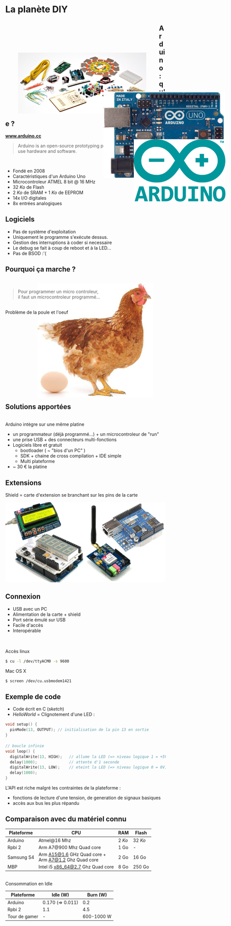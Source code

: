 # La planète DIY

<figure style="margin-top: 100px; float: left; width: 80%">
    <img src="ressources/arduinostarterkitsmall2.jpg" alt=""/>
</figure>




## Arduino : qu'est ce ?


<figure style="position: absolute; top: 350px; right: 0; width: 40%">
    <img src="ressources/arduinounosmd2.jpg" alt="" />
</figure>

**www.arduino.cc**
> Arduino is an open-source prototyping platform based on easy-to-use hardware and software.

<br>

- Fondé en 2008
- Caractéristiques d'un Arduino Uno
 - Microcontroleur ATMEL 8 bit @ 16 MHz
 - 32 *Ko* de Flash
 - 2 *Ko* de SRAM + 1 *Ko* de EEPROM
 - 14x I/O digitales
 - 8x entrées analogiques



## Logiciels

- Pas de système d'exploitation
- Uniquement le programme s'exécute dessus.
- Gestion des interruptions à coder si necessaire
- Le debug se fait à coup de reboot et à la LED...
- Pas de BSOD :'(



## Pourquoi ça marche ?
<br>

> Pour programmer un micro controleur, <br>il faut un microcontroleur programmé...

<br>
Problème de la poule et l'oeuf

<figure style="margin-top: -100px; float: left; margin-left: 20%">
    <img src="ressources/poule_oeuf_fond_blanc.jpg" alt=""/>
</figure>



## Solutions apportées

<figure style="position: absolute; top: 500px; right: 0; width: 30%">
    <img src="ressources/arduino_Logo.png" alt=""/>
</figure>

<br>
Arduino intègre sur une même platine

 - un programmateur (déjà programmé...) + un microcontroleur de "run"
 - une prise USB + des connecteurs multi-fonctions
 - Logiciels libre et gratuit
    - bootloader ( ~ "bios d'un PC" )
    - SDK + chaine de cross compilation + IDE simple
    - Multi plateforme
 - ~ 30 € la platine



## Extensions

Shield = carte d'extension se branchant sur les pins de la carte

![](ressources/shield.jpg)



## Connexion

- USB avec un PC
 -  Alimentation de la carte + shield
 -  Port série émulé sur USB
   - Facile d'accès
   - Interopérable
<br> <br> <br>

Accès linux
```bash
$ cu -l /dev/ttyACM0 -s 9600
```
Mac OS X
```bash
$ screen /dev/cu.usbmodem1421
```



## Exemple de code

- Code écrit en C (*sketch*)
- *HelloWorld* = Clignotement d'une LED :

```c
void setup() {
  pinMode(13, OUTPUT); // initialisation de la pin 13 en sortie
}

// boucle infinie
void loop() {
  digitalWrite(13, HIGH);   // allume la LED (=> niveau logique 1 = +5V)
  delay(1000);              // attente d'1 seconde
  digitalWrite(13, LOW);    // eteint la LED (=> niveau logique 0 = 0V)
  delay(1000);
}
```

L'API est riche malgré les contraintes de la plateforme : 

 - fonctions de lecture d'une tension, de generation de signaux basiques
 - accès aux bus les plus répandu



## Comparaison avec du matériel connu


|  Plateforme | CPU                                                       | RAM  | Flash | 
|-------------|-----------------------------------------------------------|------|-------|
| Arduino     | Atmel@16 Mhz                                              | 2&nbsp;*Ko* |   32&nbsp;*Ko*  |
| Rpbi 2      | Arm A7@900 Mhz Quad core                                  | 1&nbsp;Go | -     |
| Samsung S4  | Arm A15@1.6 GHz Quad&nbsp;core +<br> Arm A7@1.2 Ghz Quad&nbsp;core | 2&nbsp;Go | 16&nbsp;Go |
| MBP         | Intel i5 x86_64@2.7 Ghz Quad&nbsp;core | 8&nbsp;Go | 250&nbsp;Go |

 
<br>
Consommation en Idle

| Plateforme | Idle (W)  | Burn (W)
|------------|-----|-----|
| Arduino    | 0.170 (=> 0.011) | 0.2 |
| Rpbi 2     | 1.1  |  4.5 |
| Tour de gamer | - | 600-1000 W |
